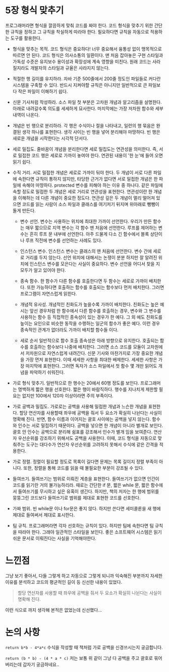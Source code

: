 5장 형식 맞추기
=============
프로그래머라면 형식을 깔끔하게 맞춰 코드를 짜야 한다. 코드 형식을 맞추기 위한 간단한 규칙을 정하고 
그 규칙을 착실하게 따라야 한다. 필요하다면 규칙을 자동으로 적용하는 도구를 활용한다.

* 형식을 맞추는 목적.
코드 형식은 중요하다! 너무 중요해서 융통성 없이 맹목적으로 따르면 안 된다. 코드 형식은 의사소통의 일환이다.
맨 처음 잡아놓은 구현 스타일과 가독성 수준은 유지보수 용이성과 확장성에 계속 영향을 미친다.
원래 코드는 사라질지라도 개발자의 스타일과 규율은 사라지지 않는다.

* 적절한 행 길이를 유지하라.
자바 기준 500줄에서 200줄 정도인 파일들로 커다란 시스템을 구축할 수 있다. 반드시 지켜야할 규칙은 아니지만
일반적으로 큰 파일보다 작은 파일이 이해하기 쉽다.

* 신문 기사처럼 작성하라.
소스 파일 첫 부분은 고차원 개념과 알고리즘을 설명한다. 아래로 내려갈수록 의도를 세세하게 묘사한다.
마지막에는 가장 저차원 함수와 세부 내역이 나온다.

* 개념은 빈 행으로 분리하라.
각 행은 수식이나 절을 나타내고, 일련의 행 묶음은 완결된 생각 하나를 표현한다. 
생각 사이는 빈 행을 넣어 분리해야 마땅하다. 빈 행은 새로운 개념을 시작한다는 시각적 단서다.

* 세로 밀집도.
줄바꿈이 개념을 분리한다면 세로 밀집도는 연관성을 의미한다. 즉, 서로 밀접한 코드 행은 세로로 가까이 놓여야 한다. 
연관된 내용이 '한 눈'에 들어 오면 읽기 쉽다.

* 수직 거리.
서로 밀접한 개념은 세로로 가까이 둬야 한다. 두 개념이 서로 다른 파일에 속한다면 규칙이 통하지 않지만, 타당한
근거가 없다면 서로 밀접한 개념은 한 파일에 속해야 마땅하다. protected 변수를 피해야 하는 이유 중 하나다.
같은 파일에 속할 정도로 밀접한 두 개념은 세로 거리로 연관성을 표현한다. 연관성이란 한 개념을 이해하는 데
다른 개념이 중요한 정도다. 연관성 깊은 두 개념이 멀리 떨어져 있으면 코드를 읽는 사람이 소스 파일과 클래스를
여기저기 뒤지며 위아래로 뺑뺑이 돌게 만든다.

  - 변수 선언.
  변수는 사용하는 위치에 최대한 가까이 선언한다. 우리가 만든 함수는 매우 짧으므로 지역 변수는 각 함수 맨 처음에
  선언한다. 루프를 제어하는 변수는 흔히 루프 문 내부에 선언한다. 아주 드물게 다소 긴 함수에서 블록 상단이나 루프
  직전에 변수를 선언하는 사례도 있다.

  - 인스턴스 변수.
  인스턴스 변수는 클래스의 맨 처음에 선언한다. 변수 간에 세로로 거리를 두지 않는다. 선언 위치에 대해서는 논쟁이
  분분 하지만 잘 알려진 위치에 인스턴스 변수를 모은다는 사실이 중요하다. 변수 선언을 어디서 찾을 지 모두가
  알고 있어야 한다.

  - 종속 함수.
  한 함수가 다른 함수를 호출한다면 두 함수는 세로로 가까이 배치한다. 또한 가능하다면 호출하는 함수를 호출되는
  함수보다 먼저 배치한다. 그러면 프로그램이 자연스럽게 읽힌다.

  - 개념적 유사성.
  개념적인 친화도가 높을수록 가까이 배치한다. 친화도는 높은 예시는 앞선 경우처럼 한 함수에서 다른 함수를 
  호출하는 경우, 변수와 그 변수를 사용하는 함수 등 직접적인 종속성이 있는 경우가 한 예다. 그 외 에도 친화도를 
  높이는 요인으로 비슷한 동작을 수행하는 일군의 함수가 좋은 예다. 이런 경우 종속적인 관계가 없더라도 가까이
  배치할 함수들 이다.

  - 세로 순서
  일반적으로 함수 호출 종속성은 아래 방향으로 유지한다. 호출되는 함수를 호출하는 함수보다 나중에 배치한다.
  그러면 소스 코드를 모듈이 고차원에서 저차원으로 자연스럽게 내려간다.
  신문 기사와 마찬가지로 가장 중요한 개념을 가장 먼저 표현한다. 이때 세세한 사항을 최대한 배제한다.
  세세한 사항은 가장 마지막에 표현한다. 그러면 독자가 소스 파일에서 첫 함수 몇 개만 읽어도 개념을 
  파악하기 쉬워진다.

* 가로 형식 맞추기.
일반적으로 한 행수는 20에서 60행 정도를 보인다. 프로그래머는 명백하게 짧은 행을 선호한다. 짧은 행이 바람직하다.
행수를 지나치게 제한할 필요는 없지만 100에서 120자 이상이라면 주의 부족이다.

* 가로 공백과 밀집도.
가로로는 공백을 사용해 밀접한 개념과 느슨한 개념을 표현한다.
할당 연산자를 사용할때 좌우에 공백을 줘서 두 요소가 확실히 나뉜다는 사실이 명확해 진다.
반면, 함수 이름과 이어지는 괄호 사이에는 공백을 넣지 않는다. 함수와 인수는 서로 밀접하기 때문이다.
공백을 넣으면 한 개념이 아니라 별개로 보인다. 괄호 안 인수는 공백으로 분리해 쉼표를 강조해서 인수가 별개
임을 보여준다. 연산자 우선순위를 강조하기 위해서도 공백을 사용한다. 이때, 코드 형식을 자동으로 맞춰주는
도구는 대다수가 연산자 우선순위를 고려하지 못해서 수식에 같은 간격을 적용한다.

* 가로 정렬.
정렬이 필요할 정도로 목록이 길다면 문제는 목록 길이지 정렬 부족이 아니다.
또한, 정렬을 통해 코드를 읽을 때 불필요한 부분이 강조될 수 있다.

* 들여쓰기.
들여쓰기는 범위로 이뤄진 계층을 표현한다. 들여쓰기가 없으면 인간이 코드를 읽기란 거의 불가능하리라.
때로는 간단한 if 문, 짧은 while 문, 짧은 함수에서 들여쓰기를 무시하고 싶은 유혹이 생긴다.
하지만, 책의 저자는 한 행에 범위를 뭉뚱그린 코드보다 들여쓰기로 범위를 제대로 표현한 코드를 선호한다.

* 가짜 범위.
빈 while문 이나 for문은 좋지 않다. 하지만 쓴다면 세미콜론을 새 행에 제대로 들여써서 제대로 표시한다.

* 팀 규칙.
프로그래머라면 각자 선호하는 규칙이 있다. 하지만 팀에 속한다면 팀 규칙을 따라야 한다. 그래야 일관적인
스타일을 보인다. 좋은 소프트웨어 시스템은 읽기 쉬운 문서로 이뤄진다는 사실을 기억해야한다.


 느낀점
=============
그냥 보기 좋아서, 다들 그렇게 하고 자동으로 그렇게 되니까 익숙해진 부분까지 자세한 이유를 분석하고
코드의 평균적인 길이 등 신선한 내용이 있었다.
> 할당 연산자를 사용할 때 좌우에 공백을 줘서 두 요소가 확실히 나뉜다는 사실이 명확해 진다.

이런 식으로 까지 생각해 본적은 없었는데 신선했다...



논의 사항
=============
``` return b*b - 4*a*c ```
수식을 작성할 때 책처럼 가로 공백을 신경쓰시는지 궁금합니다. 

``` return (b * b) - (4 * a * c) ```
저는 보통 위 같이 그냥 다 공백을 주고 괄호로 묶어 버리는데 갑자기 궁금하네요..